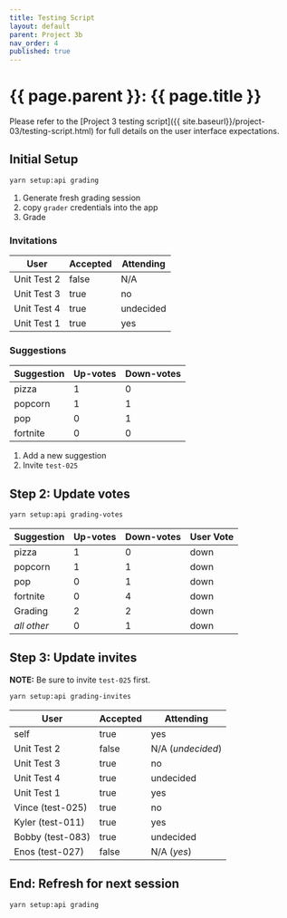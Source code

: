 ```yaml
---
title: Testing Script
layout: default
parent: Project 3b
nav_order: 4
published: true
---
```



# {{ page.parent }}: {{ page.title }}

Please refer to the 
[Project 3 testing script]({{ site.baseurl}}/project-03/testing-script.html)
for full details on the user interface expectations.

## Initial Setup

```bash
yarn setup:api grading
```

1. Generate fresh grading session
2. copy `grader` credentials into the app
3. Grade

### Invitations

| User          | Accepted | Attending  |
| ----------    | -------- | ---------- |
| Unit Test 2   | false    | N/A        |
| Unit Test 3   | true     | no         |
| Unit Test 4   | true     | undecided  |
| Unit Test 1   | true     | yes        |

### Suggestions

| Suggestion | Up-votes | Down-votes |
| ---------- | -------- | ---------- |
| pizza      | 1        | 0          |
| popcorn    | 1        | 1          |
| pop        | 0        | 1          |
| fortnite   | 0        | 0          |

1. Add a new suggestion
2. Invite `test-025`

## Step 2: Update votes

```bash
yarn setup:api grading-votes
```

| Suggestion  | Up-votes | Down-votes | User Vote |
| ----------  | -------- | ---------- | --------- |
| pizza       | 1        | 0          | down      |
| popcorn     | 1        | 1          | down      |
| pop         | 0        | 1          | down      |
| fortnite    | 0        | 4          | down      |
| Grading     | 2        | 2          | down      |
| *all other* | 0        | 1          | down      |

## Step 3: Update invites

**NOTE:** Be sure to invite `test-025` first.

```bash
yarn setup:api grading-invites
```

| User             | Accepted | Attending         |
| ----------       | -------- | ----------        |
| self             | true     | yes               |
| Unit Test 2      | false    | N/A (*undecided*) |
| Unit Test 3      | true     | no                |
| Unit Test 4      | true     | undecided         |
| Unit Test 1      | true     | yes               |
| Vince (test-025) | true     | no                |
| Kyler (test-011) | true     | yes               |
| Bobby (test-083) | true     | undecided         |
| Enos (test-027)  | false    | N/A (*yes*)       |


## End: Refresh for next session

```bash
yarn setup:api grading
```


